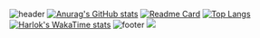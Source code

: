 ![header](https://capsule-render.vercel.app/api?type=venom&color=2b90d9&height=200&section=header&text=서지훈&fontSize=30&fontColor=d9e1e8)
[![Anurag's GitHub stats](https://github-readme-stats.vercel.app/api?username=devJiraynor&show_icons=true&theme=rose_pine)](https://github.com/devJiraynor)
[![Readme Card](https://github-readme-stats.vercel.app/api/pin/?username=devJiraynor&repo=java-basic-20240118)](https://github.com/devJiraynor/java-basic-20240118)
[![Top Langs](https://github-readme-stats.vercel.app/api/top-langs/?username=devJiraynor)](https://github.com/devJiraynor)
[![Harlok's WakaTime stats](https://github-readme-stats.vercel.app/api/wakatime?username=devJiraynor&layout=compact)](https://github.com/devJiraynor)
![footer](https://capsule-render.vercel.app/api?type=soft&color=9baec8&height=100&section=footer)
<a href="https://www.instagram.com/"><img src="https://img.shields.io/badge/Spring-E4405F?style=flat-square&logo=Spring&logoColor=white"/></a>
